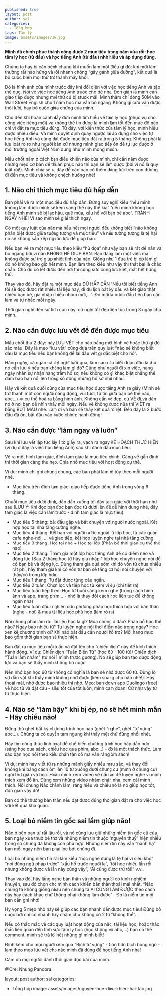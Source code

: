 ```yaml
---
published: true
layout: post
author: sal
categories:
  - Tổng hợp
tags: Tâm lý
image: assets/images/16.jpg
---
```

**Mình đã chinh phục thành công được 2 mục tiêu trong năm vừa rồi: học tâm lý học (từ đầu) và học tiếng Anh (từ đầu) nhờ hiểu và áp dụng đúng.**

Chúng ta hay bị căn bệnh chung khi muốn làm một điều gì đó: khi mới làm thường rất hào hứng và rồi nhanh chóng “gãy gánh giữa đường”, kết quả là bỏ cuộc biến mọi thứ trở thành mây khói.

Đó là hình ảnh của mình trước đây khi đối diện với việc học tiếng Anh và tập thể dục. Nói về việc học tiếng Anh trước cho dễ nha. Đơn giản là mình cần giao tiếp được nhưng mọi thứ cứ bị stuck mãi. Mình thậm chí đóng 50M vào Wall Street English cho 1 năm học mà vẫn bỏ ngang! Không gì cứu vãn được thói lười, hay bỏ cuộc giữa chừng của mình.

Cho đến khi hoàn cảnh đẩy đưa mình tìm hiểu về tâm lý học (phục vụ cho công việc riêng mới) và không thể tin được là mình làm tốt đến mức độ nào chỉ vì đặt ra mục tiêu đúng. Từ đây, với kiến thức của tâm lý học, mình hiểu được nhiều điều. Và mình quyết định quay ngược lại áp dụng cho việc tự học tiếng Anh và cũng đạt được mục tiêu đặt ra trong 5 tháng. Không phải là lưu loát ro ro như người bản xứ nhưng mình giao tiếp ổn để tự lực được ở môi trường ngoài Việt Nam đúng như mình mong muốn.

Mấu chốt nằm ở cách bạn điều khiển não của mình, chỉ cần nắm được những mẹo cơ bản để thuần phục não thì bạn sẽ làm được (bởi vì nó là quy luật rồi!). Mình chia sẻ ra đây để các bạn có thêm động lực trên con đường đi đến mục tiêu và không chệch hướng nhé!

## 1. Não chỉ thích mục tiêu đủ hấp dẫn

Bạn phải vẽ ra một mục tiêu đủ hấp dẫn. Đừng suy nghĩ kiểu “nếu mình không làm được mình sẽ kém sang thế này thế kia” “nếu mình không học tiếng Anh mình sẽ bị lạc hậu, quê mùa, xấu hổ với bạn bè abc”. TRÁNH NGAY NHÉ! Vì sao mình sẽ giải thích ngay.

Có một quy luật của não mà hầu hết mọi người đều không biết “não không phân biệt được giữa tưởng tượng và mục tiêu” và nếu tưởng tượng là tệ hại nó sẽ không sắp xếp nguồn lực để giúp bạn.

Nếu bạn vẽ ra một mục tiêu theo kiểu “hù dọa” như vậy bạn sẽ rất dễ nản và bỏ ngang bởi vì não KHÔNG HỀ GIÚP BẠN. Bạn đang làm một việc mà không được sự trợ giúp nhiệt tình của não. Giống như 1 đứa trẻ bị ép làm gì đó nó không bao giờ hết mình. Bạn làm theo kiểu như vậy thì thất bại là chắc chắn. Cho dù có lết được đến nơi thì cũng sức cùng lực kiệt, mất hết hứng thú.

Thay vào đó, hãy đặt ra một mục tiêu ĐỦ HẤP DẪN “Nếu tôi biết tiếng Anh tôi sẽ đọc được rất nhiều tài liệu hay, đi du lịch bất kỳ đâu và kết giao thật nhiều bạn bè, gia nhập nhiều nhóm mới,...”. Đó mới là bước đầu tiên bạn cần làm và tự nhắc mỗi ngày.

Thời gian nghĩ đến sự tích cực này: cứ nghĩ tốt đẹp liện tục trong 3 ngày cho mình.

## 2. Não cần được lưu vết để đến được mục tiêu

Mấu chốt thứ 2 đây: hãy LƯU VẾT cho não bằng một hình vẽ hoặc thứ gì đó sắc màu. Đây là mẹo “lưu vết” cũng dựa trên quy luật “não sẽ không biết đâu là mục tiêu nếu bạn không để lại dấu vết gì đặc biệt cho nó”.

Hằng ngày, cả ngàn cả tỉ ý nghĩ lướt qua, làm sao não biết được đâu là thứ nó cần lưu ý nếu bạn không làm gì đó? Cũng như người đi xin việc, hàng ngày nhân sự nhận hàng trăm hồ sơ, nếu không có gì khác biệt chẳng thể đảm bảo bạn nổi lên trong số đông những hồ sơ như nhau.

Hãy vẽ kết quả cuối cùng của mục tiêu học được tiếng Anh ra giấy (Mình sẽ trở thành một con người năng động, vui tươi, tự tin giữa bạn bè thế nào, abc…) => cụ thể hoá ra bằng hình ảnh. Không cần vẽ đẹp, cứ VẼ đi và dán nó ở nơi bạn dễ nhìn thấy mỗi ngày. Nếu vẽ không được nữa thì VIẾT ra bằng BÚT MÀU nhé. Làm đi và bạn sẽ thấy kết quả rõ rệt.
Đến đây là 2 bước đầu đã ổn, bắt đầu vào bước chính: hành động!

## 3. Não cần được “làm ngay và luôn”

Sau khi lưu vết lập tức lấy 1 tờ giấy ra, vạch ra ngay KẾ HOẠCH THỰC HIỆN (ví dụ ở đây là việc học tiếng Anh) sau khi đánh dấu mục tiêu.

Vẽ ra một hình tam giác, đỉnh tam giác là mục tiêu chính. Càng về gần đỉnh thì thời gian càng thu hẹp. Chia nhỏ mục tiêu với hoạt động cụ thể.

Ví dụ: mình chỉ ghi chung chung, các bạn phải làm rõ tùy theo mỗi người nhé.
- Mục tiêu trên đỉnh tam giác: giao tiếp được tiếng Anh trong vòng 6 tháng.

Chuỗi mục tiêu dưới đỉnh, dần dần xuống tới đáy tam giác với thời hạn như sau (LƯU Ý: Khi đọc bạn đọc bạn đọc từ dưới lên để dễ hình dung nhé, đáy tam giác là việc cần làm trước - đỉnh tam giác là mục tiêu)

- Mục tiêu 5 tháng: bắt đầu gặp và bắt chuyện với người nước ngoài. Kết hợp học tại nhà tăng cường nghe.
- Mục tiêu 4 tháng: Kết bạn với người nước ngoài từ lớp học, từ các quán cafe nghe-nói, … và giao tiếp; kết hợp luyện nghe tại nhà tăng cường.
- Mục tiêu 3 tháng: Học tại nhà + Học tại lớp (Phân bổ thời gian cụ thể thế nào)
- Mục tiêu 2 tháng: Tham gia một lớp học tiếng Anh để có điểm neo và động lực (Sau 2 tháng học từ hãy gia nhập 1 lớp học chuyên nghe nói để có bạn bè và động lực. Đừng tham gia quá sớm khi đó vốn từ chưa nhiều rất phí, hãy tham gia khi có vốn từ bạn sẽ tăng cơ hội nói chuyện với thầy/cô trong lớp hơn.
- Mục tiêu 1 tháng: Tự đặt được từng câu ngắn.
- Mục tiêu 2 tuần: Chọn lọc và tiếp học từ kèm ví dụ (chi tiết ra)
- Mục tiêu tuần tiếp theo: Học từ buổi sáng kèm nghe (trong sách hình ảnh và app, trang phim... - nhớ là thay đổi cách học liên tục để không ngán nha)
- Mục tiêu tuần đầu: nghiên cứu phương pháp học thích hợp với bản thân (nghe - nói) & mua tài liệu học phù hợp (làm rõ ra)

Nói chung phải làm rõ: Tài liệu học là gì? Mua chúng ở đâu? Phân bổ học thế nào? Ngày bao nhiêu từ? Tự luyện nghe nói thời điểm nào trong ngày? Học xen kẽ chương trình gì? Khi nào bắt đầu cần người hỗ trợ? Mỗi hạng mục bao gồm thời gian bạn sẽ thực hiện.

Bạn đặt ra mục tiêu mỗi tuần và đặt tên cho “chiến dịch” này để kích thích hành động. Ví dụ: Chiến dịch “Tuần Biển Từ” (học 60 - 100 từ)/ Chiến dịch "Tuần lảm nhảm" (tự nói 1 mình trước gương). Nó sẽ giúp bạn tạo được động lực và bạn sẽ thấy mình không bỏ cuộc.

Nên nhớ bạn học 60 từ không có nghĩa là bạn sẽ nhớ được 60 từ. Đừng lo sợ dằn vặt khi thấy mình không nhớ được (kém soang cho não nhé!). Hãy thoải mái, nhớ được bao nhiêu thì nhớ. Mẹo: bạn down app Duolingo (free) về học từ và đặt câu - siêu tốt của tốt luôn, mình cam đoan!
Cứ như vậy từ từ thực hiện.

## 4. Não sẽ “làm bậy” khi bị ép, nó sẽ hết minh mẫn - Hãy chiều não!

Đừng thù ghét bất kỳ chương trình học nào (ghét “nghe”, ghét “từ vựng” abc...). Chúng ta có quyền tạm ngưng khi thấy mệt chứ đừng nhồi nhét.

Hãy tìm công thức linh hoạt để chế biến chương trình học hấp dẫn hơn (sáng học qua sách, chiều học qua phim, abc…) - đó là một thách thức. Làm sao bạn học nổi theo kiểu chán tận cổ mà vẫn ráng ôm sách!

Ví dụ: mình hay viết từ ra những mảnh giấy nhiều màu sắc, và thay đổi không khí bằng cách ôm lần 10 từ xuống dưới chung cư (mình ở chung cư) ngồi thư giãn và học. Hoặc mình xem video về nấu ăn để luyện nghe vì mình thích xem đồ ăn. Đừng xem những video nhàm chán nha, xem cái mình thích. Nói chung Não chảnh lắm, ráng hiểu và chiều nó là nó giúp học tốt, đơn giản vậy đó!

Bạn có thể thưởng bản thân nếu đạt được đúng thời gian đặt ra cho việc học với kết quả khả quan.

## 5. Loại bỏ niềm tin gốc sai lầm giúp não!

Não ở bên bạn từ rất lâu rồi, và nó cũng lưu giữ những niềm tin gốc cũ của bạn ngày xưa thuở bé thơ và những niềm tin thuộc “nguyên thuỷ” hiện nhiều trong số chúng đã không còn phù hợp. Những niềm tin này vẫn “hành hạ” bạn mỗi ngày nên bạn phải lọc bớt chúng đi.

Loại bỏ những niềm tin sai lầm kiểu “học nghe đúng là tệ hại vì siêu khó” “nói đúng ngữ pháp trước” “xấu hổ trước người lạ”, “tôi học nhiều lần rồi nhưng không được và lần này cũng vậy”, “Ai cũng được trừ tôi!” v.v..

Thay vào đó, hãy lắng nghe bản thân và những người có kinh nghiệm khuyên, sau đó chọn cho mình cách khiến bản thân thoải mái nhất. “Não chúng ta không giống nhau nên chúng ta AI CŨNG LÀM ĐƯỢC theo cách này hay cách khác chứ không phải không làm được” - Đó là niềm tin mới bạn cần ghi nhớ!

Hy vọng 5 mẹo nhỏ này sẽ giúp các bạn nhanh đến được mục tiêu! Đừng bỏ cuộc bởi chỉ có nhanh hay chậm chứ không có 2 từ “không thể”.

Nếu có thắc mắc về các quy luật hoạt động của não, tài liệu học, hoặc thắc mắc liên quan đến lĩnh vực tâm lý học (học không vô abc,...) bạn có thể comment, mình sẽ trả lời hết những gì mình biết!

Đính kèm cho mọi người xem qua “Bịch từ vựng” - Còn hơn bịch bỏng ngô -  làm theo mẹo lưu vết cho não mình đã dùng để học tiếng Anh nha!

Cảm ơn mọi người dành thời gian đọc bài của mình.

@Cre: Nhung Pandora.

layout: post
author: sal
categories:
  - Tổng hợp
image: assets/images/nguyen-hue-dieu-khien-hai-tac.jpg
